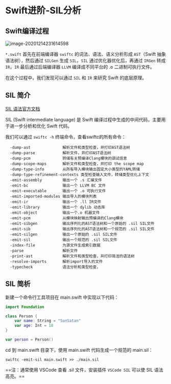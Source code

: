 # Swift进阶-SIL分析

## Swift编译过程 ##

![image-20201214231614598](https://cdn.jsdelivr.net/gh/SunSatan/PictureBed@master/uPic/image-20201214231614598.png)

`*.swift` 首先在前端编译器 `swiftc` 的词法、语法、语义分析形成 `AST`（Swift 抽象语法树），然后通过 `SILGen` 生成 `SIL`，`SIL` 通过优化器优化后，再通过 `IRGen` 转成 `IR`，`IR` 最后通过后端编译器 `LLVM` 编译成不同平台的 .o 二进制可执行文件。

在这个过程中，我们发现可以通过 `SIL` 和 `IR` 来研究 Swift 的底层原理。

## SIL 简介

[SIL 语法官方文档](https://github.com/apple/swift/blob/main/docs/SIL.rst#abstract)

SIL (Swift intermediate language) 是 Swift 编译过程中生成的中间代码，主要用于进一步分析和优化 Swift 代码。

我们可以通过 `swiftc -h` 终端命令，查看swiftc的所有命令：

```shell
  -dump-ast              解析文件和类型检查，并打印AST语法树
  -dump-parse            解析文件，并打印AST语法树
  -dump-pcm              转储有关预编译Clang模块的调试信息
  -dump-scope-maps       解析文件和类型检查，并打印 the scope map
  -dump-type-info        从所有导入模块输出固定大小类型的YAML转储
  -dump-type-refinement-contexts 类型检查输入文件，转储类型优化上下文
  -emit-assembly         输出一个 .s 汇编文件
  -emit-bc               输出一个 LLVM BC 文件
  -emit-executable       输出一个 .o 可执行文件
  -emit-imported-modules 输出导入的模块列表
  -emit-ir               输出一个 .ll IR文件
  -emit-library          输出一个 dylib 动态库
  -emit-object           输出一个.o 机器文件
  -emit-pcm              从模块映射输出预编译的Clang模块
  -emit-sibgen           输出序列化的AST语法树和一个原始的 .sil SIL文件
  -emit-sib              输出序列化的AST语法树和一个规范的 .sil SIL文件
  -emit-silgen           输出一个原始的 .sil SIL文件
  -emit-sil              输出一个规范的 .sil SIL文件
  -index-file            为源文件生成索引数据
  -parse                 解析文件
  -print-ast             解析文件和类型检查，并打印简洁的语法树
  -resolve-imports       解析import导入的文件
  -typecheck             语法分析和类型检查，
```

## SIL 简析 ##

新建一个命令行工具项目在 main.swift 中实现以下代码：

```swift
import Foundation

class Person {
    var name: String = "SunSatan"
    var age: Int = 18
}

var person = Person()
```

cd 到 main.swift 目录下，使用 main.swift 代码生成一个规范的 main.sil：

```
swiftc -emit-sil main.swift >> ./main.sil
```

==注：通常使用 VSCode 查看 .sil 文件，安装插件 `VSCode SIL` 可以使 SIL 语法高亮。==

